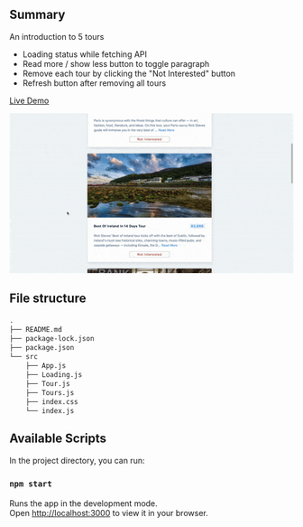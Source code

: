 ## Summary

An introduction to 5 tours 

- Loading status while fetching API
- Read more / show less button to toggle paragraph
- Remove each tour by clicking the "Not Interested" button
- Refresh button after removing all tours

[Live Demo](https://christy313.github.io/react15-project02/)

![](./public/react02-tours.gif)

## File structure

```
.
├── README.md
├── package-lock.json
├── package.json
└── src
    ├── App.js
    ├── Loading.js
    ├── Tour.js
    ├── Tours.js
    ├── index.css
    └── index.js
```

## Available Scripts

In the project directory, you can run:

### `npm start`

Runs the app in the development mode.\
Open [http://localhost:3000](http://localhost:3000) to view it in your browser.
